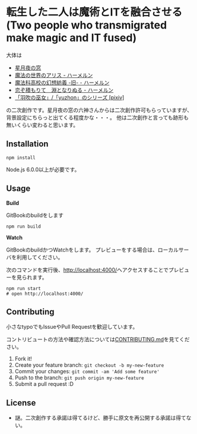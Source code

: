 # 転生した二人は魔術とITを融合させる(Two people who transmigrated make magic and IT fused)

大体は

- [星月夜の窓](http://wayback.archive.org/web/20140501091437/http://hosidukiyo.at-ninja.jp/novel_c/cm_idx.html)
- [魔法の世界のアリス - ハーメルン](https://novel.syosetu.org/195/)
- [魔法科高校の幻想紡義 -旧- - ハーメルン](https://novel.syosetu.org/8796/)
- [恋ぞ積もりて　淵となりぬる - ハーメルン](https://novel.syosetu.org/41759/)
- [「羽吹の巫女」/「yuzhon」のシリーズ [pixiv]](http://www.pixiv.net/series.php?id=606923)

の二次創作です。星月夜の窓の六神さんからは二次創作許可もらっていますが、背景設定にちらっと出てくる程度かな・・・。
他は二次創作と言っても跡形も無いくらい変わると思います。

## Installation

    npm install

Node.js 6.0.0以上が必要です。

## Usage

**Build**

GitBookのbuildをします
    
    npm run build
    
**Watch**

GitBookのbuildかつWatchをします。
プレビューをする場合は、ローカルサーバを利用してください。

次のコマンドを実行後、[http://localhost:4000/](http://localhost:4000/)へアクセスすることでプレビューを見られます。

    npm run start
    # open http://localhost:4000/


## Contributing

小さなtypoでもIssueやPull Requestを歓迎しています。

コントリビュートの方法や確認方法については[CONTRIBUTING.md](./CONTRIBUTING.md)を見てください。

1. Fork it!
2. Create your feature branch: `git checkout -b my-new-feature`
3. Commit your changes: `git commit -am 'Add some feature'`
4. Push to the branch: `git push origin my-new-feature`
5. Submit a pull request :D

## License

- 謎。二次創作する承諾は得てるけど、勝手に原文を再公開する承諾は得てない。
